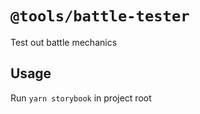 # `@tools/battle-tester`

Test out battle mechanics

## Usage

Run `yarn storybook` in project root
